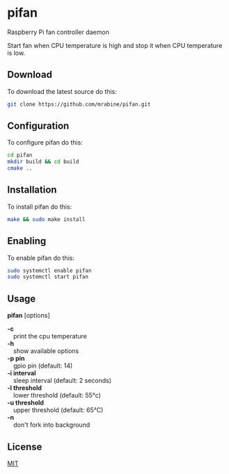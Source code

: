 # pifan
Raspberry Pi fan controller daemon

Start fan when CPU temperature is high and stop it when CPU temperature is low.

## Download

To download the latest source do this:
```bash
git clone https://github.com/mrabine/pifan.git
```

## Configuration

To configure pifan do this:
```bash
cd pifan
mkdir build && cd build
cmake ..
```

## Installation

To install pifan do this:
```bash
make && sudo make install
```

## Enabling

To enable pifan do this:
```bash
sudo systemctl enable pifan
sudo systemctl start pifan
```

## Usage

**pifan** [options]

**-c**\
&emsp;print the cpu temperature\
**-h**\
&emsp;show available options\
**-p pin**\
&emsp;gpio pin (default: 14)\
**-i interval**\
&emsp;sleep interval (default: 2 seconds)\
**-l threshold**\
&emsp;lower threshold (default: 55&deg;c)\
**-u threshold**\
&emsp;upper threshold (default: 65&deg;C)\
**-n**\
&emsp;don't fork into background

## License

[MIT](https://choosealicense.com/licenses/mit/)